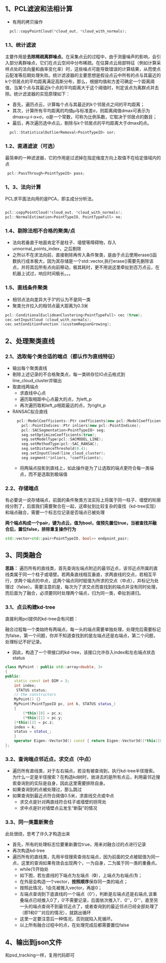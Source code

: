 ## 1、PCL滤波和法相计算

* 有用的拷贝操作
```cpp
  pcl::copyPointCloud(*cloud_out, *cloud_with_normals);
```
### 1.1、统计滤波

主要作用是**去除稀疏离群噪点**。在采集点云的过程中，由于测量噪声的影响，会引入部分离群噪点，它们在点云空间中分布稀疏。在估算点云局部特征（例如计算采样点处的法向量和曲率变化率）时，这些噪点可能导致错误的计算结果，从而使点云配准等后期处理失败。统计滤波器的主要思想是假设点云中所有的点与其最近的k个邻居点的平均距离满足高斯分布，那么，根据均值和方差可确定一个距离阈值，当某个点与其最近k个点的平均距离大于这个阈值时，判定该点为离群点并去除。统计滤波器的实现原理如下：
* 首先，遍历点云，计算每个点与其最近的k个邻居点之间的平均距离；
* 其次，计算所有平均距离的均值μ与标准差σ，则距离阈值dmax可表示为dmax=μ＋α×σ，α是一个常数，可称为比例系数，它取决于邻居点的数目；
* 最后，再次遍历选中点云，剔除与k个邻居点的平均距离大于dmax的点。
  
```cpp
  pcl::StatisticalOutlierRemoval<PointTypeIO> sor;
```

### 1.2、直通滤波（可选）

最简单的一种滤波器，它的作用是过滤掉在指定维度方向上取值不在给定值域内的点

```cpp
 pcl::PassThrough<PointTypeIO> pass;

```
### 1、3、法向计算
PCL求平面法向用的是PCA，即主成分分析法。

```cpp

pcl::copyPointCloud(*cloud_out, *cloud_with_normals);
pcl::NormalEstimation<PointTypeIO, PointTypeFull> ne;

```


### 1.4、剔除法相不合格的聚类/点
* 法向若垂直于地面肯定不是柱子、墙壁等障碍物，存入unnormal_points_index，之后剔除
* 之所以不在求法向前，直接剔除再传入条件聚类，是由于点云使用erase()函数执行成本极大，因为其存储是一个std::vector,执行erase()需要先删除该点，并将其后所有点向前移动，极其耗时，更不用说这里牵扯到百万点云，在机器上试过，响应时间极长。。。
  
### 1.5、直线条件聚类
* 相邻点法向差异大于3°的认为不是同一类
* 聚类允许拉入的相邻点最大距离为0.3米
```cpp
pcl::ConditionalEuclideanClustering<PointTypeFull> cec (true);
cec.setInputCloud (cloud_with_normals);
cec.setConditionFunction (&customRegionGrowing);
```

## 2、处理聚类直线
### 2.1、选取每个类合适的端点（都认作为直线特征）
* 输出每个聚类直线
* 剔除上述记录的不合格聚类点，每一类转存位IO点云格式到line_cloud_cluster并输出
* 取直线两端点
  * 求直线中心点
  * 遍历取相距中心点最大的点，为left_p
  * 再次遍历取和left_p相距最远的点，为right_p
* RANSAC拟合直线
  ```cpp
    pcl::ModelCoefficients::Ptr coefficients(new pcl::ModelCoefficients);
      pcl::PointIndices::Ptr inliers(new pcl::PointIndices);  
      pcl::SACSegmentation<PointTypeIO> seg;     
      seg.setOptimizeCoefficients(true);      
      seg.setModelType(pcl::SACMODEL_LINE);  
      seg.setMethodType(pcl::SAC_RANSAC);     
      seg.setDistanceThreshold(0.4);         
      seg.setInputCloud(line_cloud_cluster);              
      seg.segment(*inliers, *coefficients);
  ```
  * 将两端点投影到直线上，如此操作是为了让选取的端点更符合每一类端点，而不是选取到极端值

### 2.2、存储端点
有必要说一说存储端点，前面的条件聚类方法实际上将属于同一柱子、墙壁的轮廓线分割了，后面我们需要聚合在一起，这牵扯到比较复杂的查找（kd-tree实现）和端点融合，需要一个标志位记录是否端点已被处理

**两个端点构成一个pair，键为点云，值为bool，值预先置位true，当被查找并融合后，置位false，排除重复操作行为**
```cpp
std::vector<std::pair<PointTypeIO, bool>> endpoint_pair; 
```

## 3、同类融合
**思路：**
遍历所有的直线类，首先查询左端点附近的最邻近点，该邻近点所属的直线类属于同一个柱子或墙壁。若两条直线相互垂直，求两直线的交点，若相互平行，求两个端点的中点，这两个端点同时赋值为所求的交点（中点），并标记为处理过（false）。需要注意的是，每次为了求交点而查找到的端点并没有同时处理，而后面为了融合，必须要同时处理两个端点，归为同一类，牵扯到递归。
### 3.1、点云构建kd-tree
直接利用pcl提供的kd-tree会有问题：

融合过程每一个类始终有两端点，每一头的端点需要单独处理，处理完后需要标记为false，第一个问题，你并不知道查找到的是左端点还是右端点，第二个问题，处理标记不好记录。

* 因此，构造了一个带接口的kd-tree，该接口允许存入index和左右端点状态status
```cpp
class MyPoint : public std::array<double, 3>
{
public:
	static const int DIM = 3;
    int index;
     STATUS status;
	// the constructors
	MyPoint() {}
	MyPoint(PointTypeIO pc, int k, STATUS status_)
	{ 
		(*this)[0] = pc.x;
		(*this)[1] = pc.y;
    (*this)[2] = pc.z;
    index = k;
    status = status_;
	}
	operator Eigen::Vector3d() const { return Eigen::Vector3d((*this)[0], (*this)[1], (*this)[2]); }
};
```
### 3.2、查询端点邻近点，求交点（中点）
* 遍历所有直线类，对于左右端点，若没有被查询到，执行kd-tree半径搜索。为什么一定是半径搜索？在构造kd树时，放进去的是所有点云，利用最邻近搜索查询到的实际是自身，因此这里需要排除自身。
* 如果查询到的点被处理过，那么跳过
* 如果查询到最近点符合阈值0.5米，求直线交点或中点
  * 求交点是针对两直线符合柱子或墙壁的拐弯处
  * 求中点是针对墙壁点云发生“断裂”的情况

### 3.3、同一类重新聚合
此处很绕，思考了许久才构造出来
* 首先，所有的处理标志位要重新置位true，用来对融合过的点进行记录
* 再次构造kd-tree
* 遍历所有的直线类，先用半径搜索查询左端点，因为前面的交点被赋值为同一点，这里的查询如果有效会出现两个，一为自身，二为属于同一类的重叠点。
  * while(1)开始处
  * 如下图，若左直线的下端点为左端点（**0**），上端点为右端点(**1**)；
  * 在外层会构造一个vector，**按照顺序**保存同一类的端点；
  * 按照此情况，1会先被推入vector，再是0；
  * 左端点查询到下底直线的一个端点（0'），判断是左端点还是右端点,该重叠端点已经推入0了，0‘不需要记录，后面依次推入1'、0''，0'''，直至另一头的端点查询不到最邻近点了，或者查询到的最近邻点已经全部处理了（即1和0'''对应的情况），就跳出循环
  * 这里一定要注意后一种情况，否则就陷入死循环。
  * 以上所有融合过程中的点，在处理完成后都需要置位false
  
 


## 4、输出到json文件
和psd_tracking一样，复用代码即可
